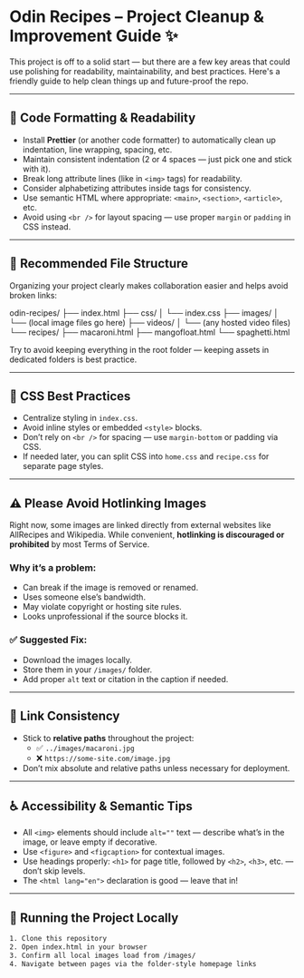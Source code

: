 # Odin Recipes – Project Cleanup & Improvement Guide ✨

This project is off to a solid start — but there are a few key areas that could use polishing for readability, maintainability, and best practices. Here's a friendly guide to help clean things up and future-proof the repo.

---

## 💅 Code Formatting & Readability

- Install **Prettier** (or another code formatter) to automatically clean up indentation, line wrapping, spacing, etc.
- Maintain consistent indentation (2 or 4 spaces — just pick one and stick with it).
- Break long attribute lines (like in `<img>` tags) for readability.
- Consider alphabetizing attributes inside tags for consistency.
- Use semantic HTML where appropriate: `<main>`, `<section>`, `<article>`, etc.
- Avoid using `<br />` for layout spacing — use proper `margin` or `padding` in CSS instead.

---

## 📁 Recommended File Structure

Organizing your project clearly makes collaboration easier and helps avoid broken links:

odin-recipes/
├── index.html
├── css/
│ └── index.css
├── images/
│ └── (local image files go here)
├── videos/
│ └── (any hosted video files)
└── recipes/
├── macaroni.html
├── mangofloat.html
└── spaghetti.html


Try to avoid keeping everything in the root folder — keeping assets in dedicated folders is best practice.

---

## 🧼 CSS Best Practices

- Centralize styling in `index.css`.
- Avoid inline styles or embedded `<style>` blocks.
- Don’t rely on `<br />` for spacing — use `margin-bottom` or padding via CSS.
- If needed later, you can split CSS into `home.css` and `recipe.css` for separate page styles.

---

## ⚠️ Please Avoid Hotlinking Images

Right now, some images are linked directly from external websites like AllRecipes and Wikipedia. While convenient, **hotlinking is discouraged or prohibited** by most Terms of Service.

### Why it’s a problem:
- Can break if the image is removed or renamed.
- Uses someone else’s bandwidth.
- May violate copyright or hosting site rules.
- Looks unprofessional if the source blocks it.

### ✅ Suggested Fix:
- Download the images locally.
- Store them in your `/images/` folder.
- Add proper `alt` text or citation in the caption if needed.

---

## 🔗 Link Consistency

- Stick to **relative paths** throughout the project:
  - ✅ `../images/macaroni.jpg`
  - ❌ `https://some-site.com/image.jpg`
- Don’t mix absolute and relative paths unless necessary for deployment.

---

## ♿ Accessibility & Semantic Tips

- All `<img>` elements should include `alt=""` text — describe what’s in the image, or leave empty if decorative.
- Use `<figure>` and `<figcaption>` for contextual images.
- Use headings properly: `<h1>` for page title, followed by `<h2>`, `<h3>`, etc. — don’t skip levels.
- The `<html lang="en">` declaration is good — leave that in!

---

## 🧪 Running the Project Locally

```bash
1. Clone this repository
2. Open index.html in your browser
3. Confirm all local images load from /images/
4. Navigate between pages via the folder-style homepage links
